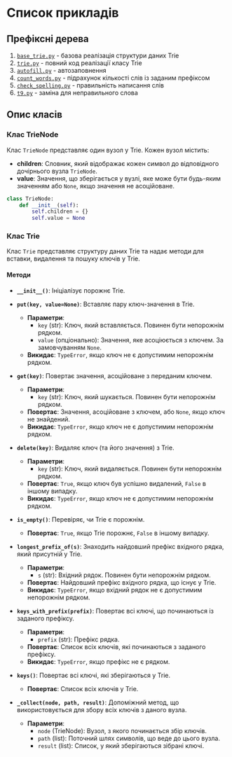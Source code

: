 # Список прикладів

## Префіксні дерева

1. [`base_trie.py`](/Chapter_04/base_trie.py) - базова реалізація структури даних Trie
2. [`trie.py`](/Chapter_04/trie.py) - повний код реалізації класу Trie
3. [`autofill.py`](/Chapter_04/autofill.py) - автозаповнення
4. [`count_words.py`](/Chapter_04/count_words.py) - підрахунок кількості слів із заданим префіксом
5. [`check_spelling.py`](/Chapter_04/check_spelling.py) - правильність написання слів
6. [`t9.py`](/Chapter_04/t9.py) - заміна для неправильного слова

## Опис класів

### Клас TrieNode

Клас `TrieNode` представляє один вузол у Trie. Кожен вузол містить:

- **children**: Словник, який відображає кожен символ до відповідного дочірнього вузла `TrieNode`.
- **value**: Значення, що зберігається у вузлі, яке може бути будь-яким значенням або `None`, якщо значення не
  асоційоване.

```python
class TrieNode:
    def __init__(self):
        self.children = {}
        self.value = None
```

### Клас Trie

Клас `Trie` представляє структуру даних Trie та надає методи для вставки, видалення та пошуку ключів у Trie.

#### Методи

- **`__init__()`**: Ініціалізує порожнє Trie.
- **`put(key, value=None)`**: Вставляє пару ключ-значення в Trie.
  - **Параметри**:
    - `key` (str): Ключ, який вставляється. Повинен бути непорожнім рядком.
    - `value` (опціонально): Значення, яке асоціюється з ключем. За замовчуванням `None`.
  - **Викидає**: `TypeError`, якщо ключ не є допустимим непорожнім рядком.

- **`get(key)`**: Повертає значення, асоційоване з переданим ключем.
  - **Параметри**:
    - `key` (str): Ключ, який шукається. Повинен бути непорожнім рядком.
  - **Повертає**: Значення, асоційоване з ключем, або `None`, якщо ключ не знайдений.
  - **Викидає**: `TypeError`, якщо ключ не є допустимим непорожнім рядком.

- **`delete(key)`**: Видаляє ключ (та його значення) з Trie.
  - **Параметри**:
    - `key` (str): Ключ, який видаляється. Повинен бути непорожнім рядком.
  - **Повертає**: `True`, якщо ключ був успішно видалений, `False` в іншому випадку.
  - **Викидає**: `TypeError`, якщо ключ не є допустимим непорожнім рядком.

- **`is_empty()`**: Перевіряє, чи Trie є порожнім.
  - **Повертає**: `True`, якщо Trie порожнє, `False` в іншому випадку.

- **`longest_prefix_of(s)`**: Знаходить найдовший префікс вхідного рядка, який присутній у Trie.
  - **Параметри**:
    - `s` (str): Вхідний рядок. Повинен бути непорожнім рядком.
  - **Повертає**: Найдовший префікс вхідного рядка, що існує у Trie.
  - **Викидає**: `TypeError`, якщо вхідний рядок не є допустимим непорожнім рядком.

- **`keys_with_prefix(prefix)`**: Повертає всі ключі, що починаються із заданого префіксу.
  - **Параметри**:
    - `prefix` (str): Префікс рядка.
  - **Повертає**: Список всіх ключів, які починаються з заданого префіксу.
  - **Викидає**: `TypeError`, якщо префікс не є рядком.

- **`keys()`**: Повертає всі ключі, які зберігаються у Trie.
  - **Повертає**: Список всіх ключів у Trie.

- **`_collect(node, path, result)`**: Допоміжний метод, що використовується для збору всіх ключів з даного вузла.
  - **Параметри**:
    - `node` (TrieNode): Вузол, з якого починається збір ключів.
    - `path` (list): Поточний шлях символів, що веде до цього вузла.
    - `result` (list): Список, у який зберігаються зібрані ключі.
